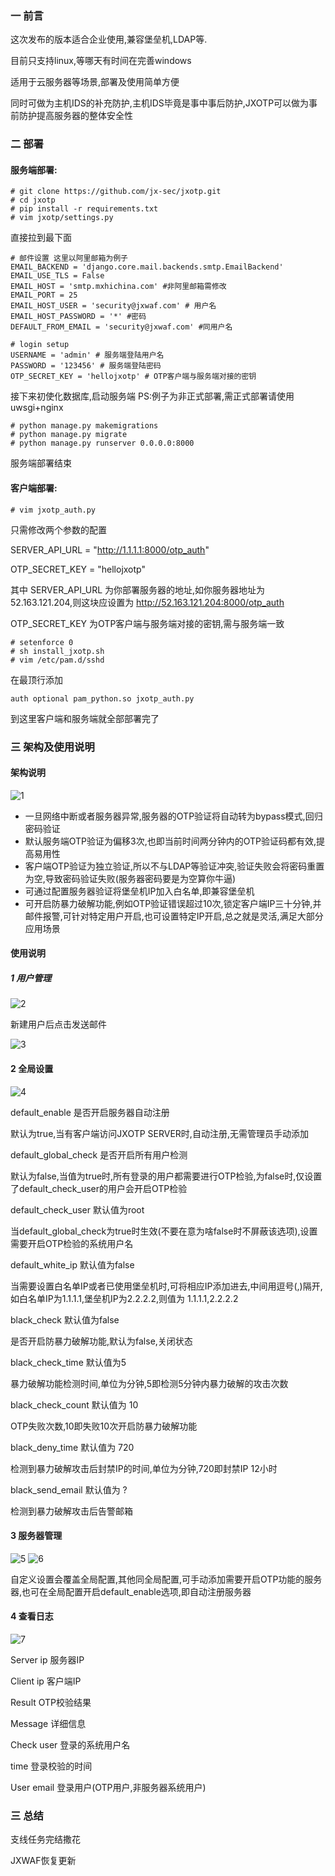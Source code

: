 ### 一 前言

这次发布的版本适合企业使用,兼容堡垒机,LDAP等.

目前只支持linux,等哪天有时间在完善windows

适用于云服务器等场景,部署及使用简单方便

同时可做为主机IDS的补充防护,主机IDS毕竟是事中事后防护,JXOTP可以做为事前防护提高服务器的整体安全性


### 二 部署

#### 服务端部署:



```
# git clone https://github.com/jx-sec/jxotp.git
# cd jxotp
# pip install -r requirements.txt
# vim jxotp/settings.py
```
直接拉到最下面

```
# 邮件设置 这里以阿里邮箱为例子
EMAIL_BACKEND = 'django.core.mail.backends.smtp.EmailBackend'
EMAIL_USE_TLS = False
EMAIL_HOST = 'smtp.mxhichina.com' #非阿里邮箱需修改
EMAIL_PORT = 25
EMAIL_HOST_USER = 'security@jxwaf.com' # 用户名
EMAIL_HOST_PASSWORD = '*' #密码
DEFAULT_FROM_EMAIL = 'security@jxwaf.com' #同用户名

# login setup
USERNAME = 'admin' # 服务端登陆用户名
PASSWORD = '123456' # 服务端登陆密码
OTP_SECRET_KEY = 'hellojxotp' # OTP客户端与服务端对接的密钥
```
接下来初使化数据库,启动服务端 PS:例子为非正式部署,需正式部署请使用uwsgi+nginx

```
# python manage.py makemigrations
# python manage.py migrate
# python manage.py runserver 0.0.0.0:8000
```
服务端部署结束

#### 客户端部署:

```
# vim jxotp_auth.py
```
只需修改两个参数的配置

SERVER_API_URL = "http://1.1.1.1:8000/otp_auth"

OTP_SECRET_KEY = "hellojxotp"

其中 SERVER_API_URL 为你部署服务器的地址,如你服务器地址为
52.163.121.204,则这块应设置为 http://52.163.121.204:8000/otp_auth

OTP_SECRET_KEY 为OTP客户端与服务端对接的密钥,需与服务端一致


```
# setenforce 0 
# sh install_jxotp.sh
# vim /etc/pam.d/sshd
```

在最顶行添加
```
auth optional pam_python.so jxotp_auth.py
```
到这里客户端和服务端就全部部署完了


### 三 架构及使用说明

#### 架构说明
![1](img/1.png)

- 一旦网络中断或者服务器异常,服务器的OTP验证将自动转为bypass模式,回归密码验证
- 默认服务端OTP验证为偏移3次,也即当前时间两分钟内的OTP验证码都有效,提高易用性
- 客户端OTP验证为独立验证,所以不与LDAP等验证冲突,验证失败会将密码重置为空,导致密码验证失败(服务器密码要是为空算你牛逼)
- 可通过配置服务器验证将堡垒机IP加入白名单,即兼容堡垒机
- 可开启防暴力破解功能,例如OTP验证错误超过10次,锁定客户端IP三十分钟,并邮件报警,可针对特定用户开启,也可设置特定IP开启,总之就是灵活,满足大部分应用场景

#### 使用说明

##### 1 用户管理
![2](img/2.png)

新建用户后点击发送邮件

![3](img/3.png)

#### 2 全局设置
![4](img/4.png)

default_enable  是否开启服务器自动注册

默认为true,当有客户端访问JXOTP SERVER时,自动注册,无需管理员手动添加

default_global_check 是否开启所有用户检测 

默认为false,当值为true时,所有登录的用户都需要进行OTP检验,为false时,仅设置了default_check_user的用户会开启OTP检验

default_check_user  默认值为root 

当default_global_check为true时生效(不要在意为啥false时不屏蔽该选项),设置需要开启OTP检验的系统用户名

default_white_ip 默认值为false

当需要设置白名单IP或者已使用堡垒机时,可将相应IP添加进去,中间用逗号(,)隔开,如白名单IP为1.1.1.1,堡垒机IP为2.2.2.2,则值为  1.1.1.1,2.2.2.2

black_check  默认值为false

是否开启防暴力破解功能,默认为false,关闭状态

black_check_time 默认值为5

暴力破解功能检测时间,单位为分钟,5即检测5分钟内暴力破解的攻击次数

black_check_count 默认值为 10

OTP失败次数,10即失败10次开启防暴力破解功能

black_deny_time  默认值为 720

检测到暴力破解攻击后封禁IP的时间,单位为分钟,720即封禁IP 12小时

black_send_email  默认值为  ?

检测到暴力破解攻击后告警邮箱

#### 3 服务器管理

![5](img/5.png)
![6](img/6.png)

自定义设置会覆盖全局配置,其他同全局配置,可手动添加需要开启OTP功能的服务器,也可在全局配置开启default_enable选项,即自动注册服务器

#### 4 查看日志

![7](img/7.png)

Server ip   服务器IP

Client ip   客户端IP 

Result     OTP校验结果

Message  详细信息

Check user  登录的系统用户名

time   登录校验的时间

User email  登录用户(OTP用户,非服务器系统用户)



### 三 总结

支线任务完结撒花

JXWAF恢复更新